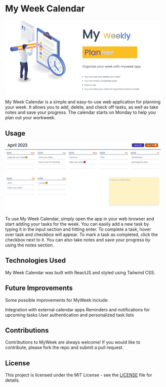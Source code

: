 # My Week Calendar

![My Week Calendar Intro](public/images/my-weekly-planner-intro.PNG)

My Week Calendar is a simple and easy-to-use web application for planning your week. It allows you to add, delete, and check off tasks, as well as take notes and save your progress. The calendar starts on Monday to help you plan out your workweek.

## Usage

![My Week Calendar Main](public/images/weekly-planner-main.PNG)

To use My Week Calendar, simply open the app in your web browser and start adding your tasks for the week. You can easily add a new task by typing it in the input section and hitting enter. To complete a task, hover over task and checkbox will appear. To mark a task as completed, click the checkbox next to it. You can also take notes and save your progress by using the notes section.

## Technologies Used

My Week Calendar was built with ReactJS and styled using Tailwind CSS.

## Future Improvements

Some possible improvements for MyWeek include:

Integration with external calendar apps
Reminders and notifications for upcoming tasks
User authentication and personalized task lists

## Contributions

Contributions to MyWeek are always welcome! If you would like to contribute, please fork the repo and submit a pull request.


## License

This project is licensed under the MIT License - see the [LICENSE](LICENSE) file for details.
